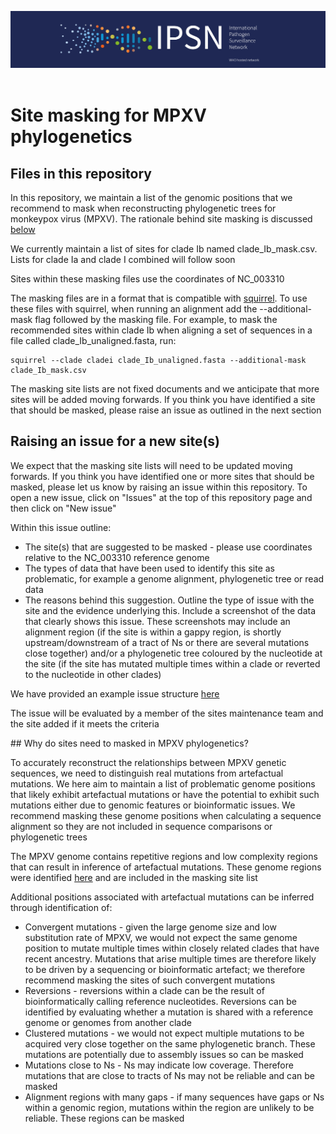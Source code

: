 ![image](img/ipsn.png) 

# Site masking for MPXV phylogenetics

## Files in this repository

In this repository, we maintain a list of the genomic positions that we recommend to mask when reconstructing phylogenetic trees for monkeypox virus (MPXV). The rationale behind site masking is discussed [below](#why-do-sites-need-to-be-masked-in-MPXV-phylogenetics)

We currently maintain a list of sites for clade Ib named clade_Ib_mask.csv. Lists for clade Ia and clade I combined will follow soon

Sites within these masking files use the coordinates of NC_003310

The masking files are in a format that is compatible with [squirrel](https://github.com/aineniamh/squirrel). To use these files with squirrel, when running an alignment add the --additional-mask flag followed by the masking file. For example, to mask the recommended sites within clade Ib when aligning a set of sequences in a file called clade_Ib_unaligned.fasta, run:

```
squirrel --clade cladei clade_Ib_unaligned.fasta --additional-mask clade_Ib_mask.csv
```

The masking site lists are not fixed documents and we anticipate that more sites will be added moving forwards. If you think you have identified a site that should be masked, please raise an issue as outlined in the next section

## Raising an issue for a new site(s)

We expect that the masking site lists will need to be updated moving forwards. If you think you have identified one or more sites that should be masked, please let us know by raising an issue within this repository. To open a new issue, click on "Issues" at the top of this repository page and then click on "New issue"

Within this issue outline:
* The site(s) that are suggested to be masked - please use coordinates relative to the NC_003310 reference genome
* The types of data that have been used to identify this site as problematic, for example a genome alignment, phylogenetic tree or read data
* The reasons behind this suggestion. Outline the type of issue with the site and the evidence underlying this. Include a screenshot of the data that clearly shows this issue. These screenshots may include an alignment region (if the site is within a gappy region, is shortly upstream/downstream of a tract of Ns or there are several mutations close together) and/or a phylogenetic tree coloured by the nucleotide at the site (if the site has mutated multiple times within a clade or reverted to the nucleotide in other clades)

We have provided an example issue structure [here](https://github.com/WHO-Collaboratory/collaboratory-mpox-genomics-phylomasking/issues/1)

The issue will be evaluated by a member of the sites maintenance team and the site added if it meets the criteria

## Why do sites need to masked in MPXV phylogenetics?

To accurately reconstruct the relationships between MPXV genetic sequences, we need to distinguish real mutations from artefactual mutations. We here aim to maintain a list of problematic genome positions that likely exhibit artefactual mutations or have the potential to exhibit such mutations either due to genomic features or bioinformatic issues. We recommend masking these genome positions when calculating a sequence alignment so they are not included in sequence comparisons or phylogenetic trees

The MPXV genome contains repetitive regions and low complexity regions that can result in inference of artefactual mutations. These genome regions were identified [here](https://www.science.org/doi/10.1126/science.adg8116) and are included in the masking site list

Additional positions associated with artefactual mutations can be inferred through identification of:
* Convergent mutations - given the large genome size and low substitution rate of MPXV, we would not expect the same genome position to mutate multiple times within closely related clades that have recent ancestry. Mutations that arise multiple times are therefore likely to be driven by a sequencing or bioinformatic artefact; we therefore recommend masking the sites of such convergent mutations
* Reversions - reversions within a clade can be the result of bioinformatically calling reference nucleotides. Reversions can be identified by evaluating whether a mutation is shared with a reference genome or genomes from another clade
* Clustered mutations - we would not expect multiple mutations to be acquired very close together on the same phylogenetic branch. These mutations are potentially due to assembly issues so can be masked
* Mutations close to Ns - Ns may indicate low coverage. Therefore mutations that are close to tracts of Ns may not be reliable and can be masked
* Alignment regions with many gaps - if many sequences have gaps or Ns within a genomic region, mutations within the region are unlikely to be reliable. These regions can be masked


